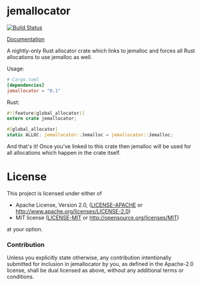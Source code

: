 # jemallocator

[![Build Status](https://travis-ci.org/alexcrichton/jemallocator.svg?branch=master)](https://travis-ci.org/alexcrichton/jemallocator)

[Documentation](https://docs.rs/jemallocator)

A nightly-only Rust allocator crate which links to jemalloc and forces all Rust
allocations to use jemalloc as well.

Usage:

```toml
# Cargo.toml
[dependencies]
jemallocator = "0.1"
```

Rust:

```rust
#![feature(global_allocator)]
extern crate jemallocator;

#[global_allocator]
static ALLOC: jemallocator::Jemalloc = jemallocator::Jemalloc;
```

And that's it! Once you've linked to this crate then jemalloc will be used for
all allocations which happen in the crate itself.


# License

This project is licensed under either of

 * Apache License, Version 2.0, ([LICENSE-APACHE](LICENSE-APACHE) or
   http://www.apache.org/licenses/LICENSE-2.0)
 * MIT license ([LICENSE-MIT](LICENSE-MIT) or
   http://opensource.org/licenses/MIT)

at your option.

### Contribution

Unless you explicitly state otherwise, any contribution intentionally submitted
for inclusion in jemallocator by you, as defined in the Apache-2.0 license, shall be
dual licensed as above, without any additional terms or conditions.
